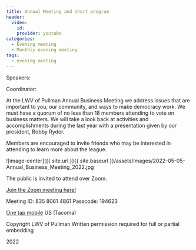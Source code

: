 ```yaml
---
title: Annual Meeting and short program
header:
  video:
    id:
    provider: youtube
categories:
  - Evening meeting
  - Monthly evening meeting
tags:
  - evening meeting
---
```


Speakers:

Coordinator:

At the LWV of Pullman Annual Business Meeting we address issues that are important to you, our community, and ways to make democracy work. We must have a quorum of no less than 18 members attending to vote on business matters. We will take a look back at activities and accomplishments during the last year with a presentation given by our president, Bobby Ryder.

Members are encouraged to invite friends who may be interested in attending to learn more about the league. 

![image-center]({{ site.url }}{{ site.baseurl }}/assets/images/2022-05-05-Annual_Business_Meeting_2022.jpg

The public is invited to attend over Zoom.

[Join the Zoom meeting here!](https://us02web.zoom.us/j/83580614861?pwd=dmJ4a3BIVmVDaUZSM1hlRkZEamlkZz09)

Meeting ID: 835 8061 4861
Passcode: 194623

[One tap mobile](tel:+12532158782,,83580614861#,,,,*194623#) US (Tacoma)


Copyright LWV of Pullman
Written permission required for full or partial embedding

<!---change the title to whatever you want the post to be titled
change the ID out to the end of the youtube link https://youtu.be/r61ARK4Qv9c -->
2022
